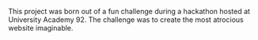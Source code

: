 This project was born out of a fun challenge during a hackathon hosted at University Academy 92. The challenge was to create the most atrocious website imaginable.
